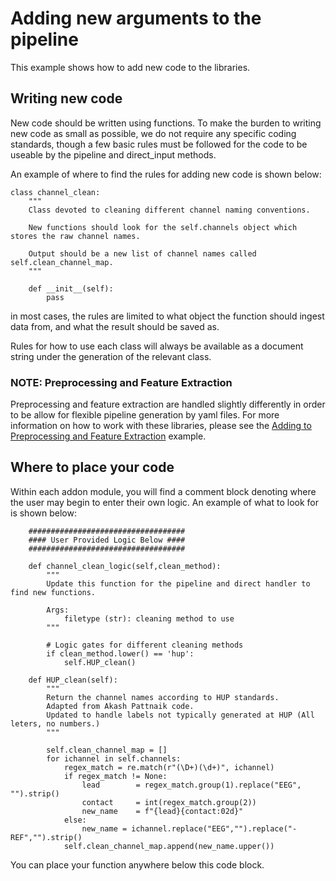 # Adding new arguments to the pipeline

This example shows how to add new code to the libraries.

## Writing new code

New code should be written using functions. To make the burden to writing new code as small as possible, we do not require any specific coding standards, though a few basic rules must be followed for the code to be useable by the pipeline and direct_input methods.

An example of where to find the rules for adding new code is shown below:

```
class channel_clean:
    """
    Class devoted to cleaning different channel naming conventions.

    New functions should look for the self.channels object which stores the raw channel names.

    Output should be a new list of channel names called self.clean_channel_map.
    """

    def __init__(self):
        pass
```

in most cases, the rules are limited to what object the function should ingest data from, and what the result should be saved as.

Rules for how to use each class will always be available as a document string under the generation of the relevant class.

### NOTE: Preprocessing and Feature Extraction

Preprocessing and feature extraction are handled slightly differently in order to be allow for flexible pipeline generation by yaml files. For more information on how to work with these libraries, please see the [Adding to Preprocessing and Feature Extraction](../adding_preprocessing_and_features/) example.

## Where to place your code

Within each addon module, you will find a comment block denoting where the user may begin to enter their own logic. An example of what to look for is shown below:

```
    ###################################
    #### User Provided Logic Below ####
    ###################################

    def channel_clean_logic(self,clean_method):
        """
        Update this function for the pipeline and direct handler to find new functions.

        Args:
            filetype (str): cleaning method to use
        """

        # Logic gates for different cleaning methods
        if clean_method.lower() == 'hup':
            self.HUP_clean()

    def HUP_clean(self):
        """
        Return the channel names according to HUP standards.
        Adapted from Akash Pattnaik code.
        Updated to handle labels not typically generated at HUP (All leters, no numbers.)
        """

        self.clean_channel_map = []
        for ichannel in self.channels:
            regex_match = re.match(r"(\D+)(\d+)", ichannel)
            if regex_match != None:
                lead        = regex_match.group(1).replace("EEG", "").strip()
                contact     = int(regex_match.group(2))
                new_name    = f"{lead}{contact:02d}"
            else:
                new_name = ichannel.replace("EEG","").replace("-REF","").strip()
            self.clean_channel_map.append(new_name.upper())
```

You can place your function anywhere below this code block. 
